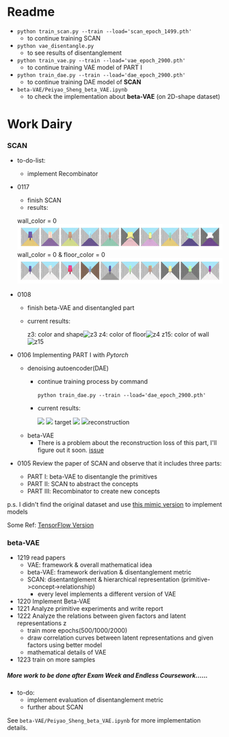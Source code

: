 # Readme
* `python train_scan.py --train --load='scan_epoch_1499.pth'`
	* to continue training SCAN
* `python vae_disentangle.py`
	* to see results of disentanglement
* `python train_vae.py --train --load='vae_epoch_2900.pth'` 
	* to continue training VAE model of PART Ⅰ
* `python train_dae.py --train --load='dae_epoch_2900.pth'` 
	* to continue training DAE model of **SCAN**
*  `beta-VAE/Peiyao_Sheng_beta_VAE.ipynb`
	* to check the implementation about **beta-VAE** (on 2D-shape dataset)

# Work Dairy
### SCAN
* to-do-list:
	* implement Recombinator
	
* 0117
	* finish SCAN
	* results:
	
	wall_color = 0 ![](SCAN/disentangle_img/sym2img0.png) 
	wall_color = 0 & floor_color = 0 ![](SCAN/disentangle_img/sym2img1.png)
	

* 0108
	* finish beta-VAE and disentangled part
	* current results:
		
		z3: color and shape![z3](SCAN/disentangle_img/check_z3.png) 
		z4: color of floor![z4](SCAN/disentangle_img/check_z4.png) 
		z15: color of wall![z15](SCAN/disentangle_img/check_z15.png)
* 0106 Implementing PART Ⅰ with *Pytorch*
	* denoising autoencoder(DAE)
		* continue training process by command
		
			`python train_dae.py --train --load='dae_epoch_2900.pth'`
		* current results:
			
			![](SCAN/save/dae/target_epoch_2900.png) 
			![](SCAN/save/dae/target_epoch_2990.png) target
			![](SCAN/save/dae/reconstr_epoch_2900.png) 
			![](SCAN/save/dae/reconstr_epoch_2990.png)reconstruction
	* beta-VAE
		* There is a problem about the reconstruction loss of this part, I'll figure out it soon. [issue](https://github.com/miyosuda/scan/issues/1)


* 0105 Review the paper of SCAN and observe that it includes three parts:
	* PART Ⅰ: beta-VAE to disentangle the primitives
	* PART Ⅱ: SCAN to abstract the concepts
	* PART Ⅲ: Recombinator to create new concepts
	
p.s. I didn't find the original dataset and use [this mimic version](https://github.com/miyosuda/rodent/tree/master/examples/04_texture_replace) to implement models

Some Ref: [TensorFlow Version](https://github.com/miyosuda/scan)



### beta-VAE
* 1219 read papers
    * VAE: framework & overall mathematical idea
    * beta-VAE: framework derivation & disentanglement metric
    * SCAN: disentantglement & hierarchical representation (primitive->concept->relationship)
        * every level implements a different version of VAE
* 1220 Implement Beta-VAE
* 1221 Analyze primitive experiments and write report
* 1222 Analyze the relations between given factors and latent representations z
    * train more epochs(500/1000/2000)
    * draw correlation curves between latent representations and given factors using better model
    * mathematical details of VAE
* 1223 train on more samples

##### More work to be done after Exam Week and Endless Coursework……
* to-do:
    * implement evaluation of disentanglement metric
    * further about SCAN
    
See `beta-VAE/Peiyao_Sheng_beta_VAE.ipynb` for more implementation details.
